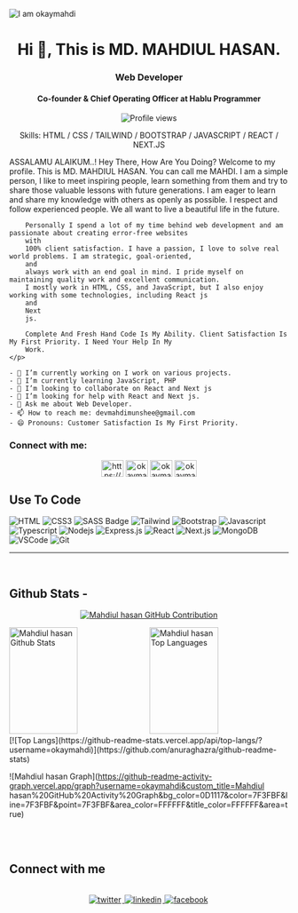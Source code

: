 ![I am okaymahdi](https://i.ibb.co.com/T4CvMhJ/mahdiulhasan.png)
<h1 align="center">Hi 👋, This is MD. MAHDIUL HASAN.</h1>
<h3 align="center">Web Developer</h3>
<h4 align="center">Co-founder & Chief Operating Officer at Hablu Programmer</h4>

<div align="center">

![Profile views](https://komarev.com/ghpvc/?username=okaymahdi&color=red)


 Skills: HTML / CSS / TAILWIND / BOOTSTRAP / JAVASCRIPT / REACT / NEXT.JS

    
</div>

<div align="left">
    <p>
        ASSALAMU ALAIKUM..! Hey There, How Are You Doing? Welcome to my profile. This is MD. MAHDIUL HASAN. You can call
        me
        MAHDI. I am a simple person, I like to meet inspiring people, learn something from them and try to share those
        valuable
        lessons with future generations. I am eager to learn and share my knowledge with others as openly as possible. I
        respect
        and follow experienced people. We all want to live a beautiful life in the future.

        Personally I spend a lot of my time behind web development and am passionate about creating error-free websites
        with
        100% client satisfaction. I have a passion, I love to solve real world problems. I am strategic, goal-oriented,
        and
        always work with an end goal in mind. I pride myself on maintaining quality work and excellent communication.
        I mostly work in HTML, CSS, and JavaScript, but I also enjoy working with some technologies, including React js
        and
        Next
        js.

        Complete And Fresh Hand Code Is My Ability. Client Satisfaction Is My First Priority. I Need Your Help In My
        Work.
    </p>

    - 🔭 I’m currently working on I work on various projects.
    - 🌱 I’m currently learning JavaScript, PHP
    - 👯 I’m looking to collaborate on React and Next js
    - 🤔 I’m looking for help with React and Next js.
    - 💬 Ask me about Web Developer.
    - 📫 How to reach me: devmahdimunshee@gmail.com
    - 😄 Pronouns: Customer Satisfaction Is My First Priority.
</div>

<h3 align="left">Connect with me:</h3>
<p align="center">
<a href="https://github.com/https://github.com/okaymahdi" target="blank"><img align="center" src="https://raw.githubusercontent.com/rahuldkjain/github-profile-readme-generator/master/src/images/icons/Social/github.svg" alt="https://github.com/okaymahdi" height="30" width="40" /></a>
<a href="https://fb.com/okaymahdi" target="blank"><img align="center" src="https://raw.githubusercontent.com/rahuldkjain/github-profile-readme-generator/master/src/images/icons/Social/facebook.svg" alt="okaymahdi" height="30" width="40" /></a>
<a href="https://twitter.com/okaymahdi" target="blank"><img align="center" src="https://raw.githubusercontent.com/rahuldkjain/github-profile-readme-generator/master/src/images/icons/Social/twitter.svg" alt="okaymahdi" height="30" width="40" /></a>
<a href="https://linkedin.com/in/okaymahdi" target="blank"><img align="center" src="https://raw.githubusercontent.com/rahuldkjain/github-profile-readme-generator/master/src/images/icons/Social/linked-in-alt.svg" alt="okaymahdi" height="30" width="40" /></a>

</p>

## Use To Code
![HTML](https://img.shields.io/badge/HTML5-E34F26?style=for-the-badge&logo=html5&logoColor=white)
![CSS3](https://img.shields.io/badge/CSS3-1572B6?style=for-the-badge&logo=css3&logoColor=white)
![SASS Badge](https://img.shields.io/badge/Sass-CC6699?style=for-the-badge&logo=sass&logoColor=white)
![Tailwind](https://img.shields.io/badge/Tailwind_CSS-092749?style=for-the-badge&logo=tailwindcss&logoColor=06B6D4&labelColor=000000)
![Bootstrap](https://img.shields.io/badge/Bootstrap-563D7C?style=for-the-badge&logo=bootstrap&logoColor=white)
![Javascript](https://img.shields.io/badge/Javascript-F0DB4F?style=for-the-badge&labelColor=black&logo=javascript&logoColor=F0DB4F)
![Typescript](https://img.shields.io/badge/Typescript-007acc?style=for-the-badge&labelColor=black&logo=typescript&logoColor=007acc)
![Nodejs](https://img.shields.io/badge/Nodejs-3C873A?style=for-the-badge&labelColor=black&logo=node.js&logoColor=3C873A)
![Express.js](https://img.shields.io/badge/Express.js-000000?style=for-the-badge&logo=express&logoColor=white)
![React](https://img.shields.io/badge/-React-61DBFB?style=for-the-badge&labelColor=black&logo=react&logoColor=61DBFB)
![Next.js](https://img.shields.io/badge/next.js-000000?style=for-the-badge&logo=nextdotjs&logoColor=white)
![MongoDB](https://img.shields.io/badge/MongoDB-4EA94B?style=for-the-badge&logo=mongodb&logoColor=white)
![VSCode](https://img.shields.io/badge/Visual_Studio-0078d7?style=for-the-badge&logo=visual%20studio&logoColor=white)
![Git](https://img.shields.io/badge/Git-F05032?style=for-the-badge&logo=git&logoColor=white)

<hr/>
<br/>

## Github Stats -

<p align="center">
  <a href="https://github.com/okaymahdi">
    <img src="https://github-profile-summary-cards.vercel.app/api/cards/profile-details?username=okaymahdi&theme=radical" alt="Mahdiul hasan GitHub Contribution"/>
  </a>
</p>

<a> 
    <a href="https://github.com/okaymahdi"><img alt="Mahdiul hasan Github Stats" src="https://denvercoder1-github-readme-stats.vercel.app/api?username=okaymahdi&show_icons=true&count_private=true&theme=react&border_color=7F3FBF&bg_color=0D1117&title_color=F85D7F&icon_color=F8D866" height="192px" width="49.5%"/></a>
  <a href="https://github.com/okaymahdi"><img alt="Mahdiul hasan Top Languages" src="https://denvercoder1-github-readme-stats.vercel.app/api/top-langs/?username=okaymahdi&langs_count=8&layout=compact&theme=react&border_color=7F3FBF&bg_color=0D1117&title_color=F85D7F&icon_color=F8D866" height="192px" width="49.5%"/></a>
  <br/>
</a>
[![Top Langs](https://github-readme-stats.vercel.app/api/top-langs/?username=okaymahdi)](https://github.com/anuraghazra/github-readme-stats)

![Mahdiul hasan Graph](https://github-readme-activity-graph.vercel.app/graph?username=okaymahdi&custom_title=Mahdiul hasan%20GitHub%20Activity%20Graph&bg_color=0D1117&color=7F3FBF&line=7F3FBF&point=7F3FBF&area_color=FFFFFF&title_color=FFFFFF&area=true)

<br/>

<br/>

## Connect with me

<div align="center">
<br/>
<a href="https://twitter.com/okaymahdi" target="_blank">
<img src=https://img.shields.io/badge/twitter-%2300acee.svg?&style=for-the-badge&logo=twitter&logoColor=white alt=twitter style="margin-bottom: 5px; margin-right: 2px;" />
</a>
<a href="https://www.linkedin.com/in/okaymahdi/" target="_blank">
<img src=https://img.shields.io/badge/linkedin-%231E77B5.svg?&style=for-the-badge&logo=linkedin&logoColor=white alt=linkedin style="margin-bottom: 5px; margin-right: 2px;" />
</a>
<a href="https://www.facebook.com/okaymahdi" target="_blank">
<img src=https://img.shields.io/badge/facebook-%232E87FB.svg?&style=for-the-badge&logo=facebook&logoColor=white alt=facebook style="margin-bottom: 5px; margin-right: 2px;" />
</a>  
</div>
